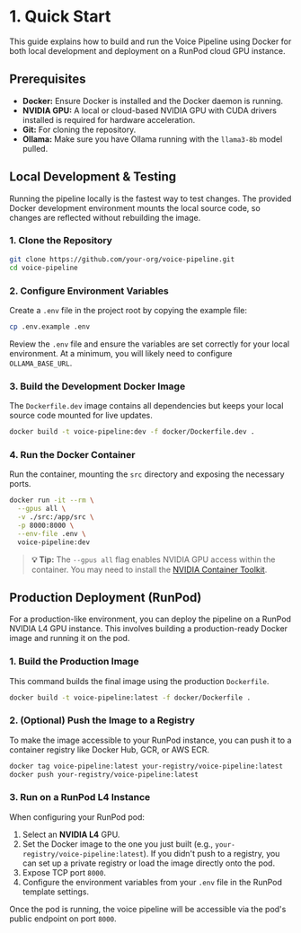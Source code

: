# 1. Quick Start

This guide explains how to build and run the Voice Pipeline using Docker for both local development and deployment on a RunPod cloud GPU instance.

## Prerequisites

*   **Docker:** Ensure Docker is installed and the Docker daemon is running.
*   **NVIDIA GPU:** A local or cloud-based NVIDIA GPU with CUDA drivers installed is required for hardware acceleration.
*   **Git:** For cloning the repository.
*   **Ollama:** Make sure you have Ollama running with the `llama3-8b` model pulled.

## Local Development & Testing

Running the pipeline locally is the fastest way to test changes. The provided Docker development environment mounts the local source code, so changes are reflected without rebuilding the image.

### 1. Clone the Repository

```bash
git clone https://github.com/your-org/voice-pipeline.git
cd voice-pipeline
```

### 2. Configure Environment Variables

Create a `.env` file in the project root by copying the example file:

```bash
cp .env.example .env
```

Review the `.env` file and ensure the variables are set correctly for your local environment. At a minimum, you will likely need to configure `OLLAMA_BASE_URL`.

### 3. Build the Development Docker Image

The `Dockerfile.dev` image contains all dependencies but keeps your local source code mounted for live updates.

```bash
docker build -t voice-pipeline:dev -f docker/Dockerfile.dev .
```

### 4. Run the Docker Container

Run the container, mounting the `src` directory and exposing the necessary ports.

```bash
docker run -it --rm \
  --gpus all \
  -v ./src:/app/src \
  -p 8000:8000 \
  --env-file .env \
  voice-pipeline:dev
```

> **💡 Tip:** The `--gpus all` flag enables NVIDIA GPU access within the container. You may need to install the [NVIDIA Container Toolkit](https://docs.nvidia.com/datacenter/cloud-native/container-toolkit/latest/install-guide.html).

## Production Deployment (RunPod)

For a production-like environment, you can deploy the pipeline on a RunPod NVIDIA L4 GPU instance. This involves building a production-ready Docker image and running it on the pod.

### 1. Build the Production Image

This command builds the final image using the production `Dockerfile`.

```bash
docker build -t voice-pipeline:latest -f docker/Dockerfile .
```

### 2. (Optional) Push the Image to a Registry

To make the image accessible to your RunPod instance, you can push it to a container registry like Docker Hub, GCR, or AWS ECR.

```bash
docker tag voice-pipeline:latest your-registry/voice-pipeline:latest
docker push your-registry/voice-pipeline:latest
```

### 3. Run on a RunPod L4 Instance

When configuring your RunPod pod:
1.  Select an **NVIDIA L4** GPU.
2.  Set the Docker image to the one you just built (e.g., `your-registry/voice-pipeline:latest`). If you didn't push to a registry, you can set up a private registry or load the image directly onto the pod.
3.  Expose TCP port `8000`.
4.  Configure the environment variables from your `.env` file in the RunPod template settings.

Once the pod is running, the voice pipeline will be accessible via the pod's public endpoint on port `8000`. 